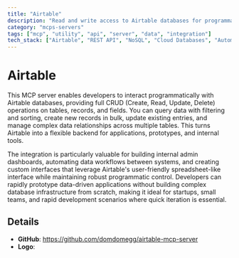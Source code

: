 ```yaml
---
title: "Airtable"
description: "Read and write access to Airtable databases for programmatic data management and automation."
category: "mcps-servers"
tags: ["mcp", "utility", "api", "server", "data", "integration"]
tech_stack: ["Airtable", "REST API", "NoSQL", "Cloud Databases", "Automation"]
---
```


# Airtable

This MCP server enables developers to interact programmatically with Airtable databases, providing full CRUD (Create, Read, Update, Delete) operations on tables, records, and fields. You can query data with filtering and sorting, create new records in bulk, update existing entries, and manage complex data relationships across multiple tables. This turns Airtable into a flexible backend for applications, prototypes, and internal tools.

The integration is particularly valuable for building internal admin dashboards, automating data workflows between systems, and creating custom interfaces that leverage Airtable's user-friendly spreadsheet-like interface while maintaining robust programmatic control. Developers can rapidly prototype data-driven applications without building complex database infrastructure from scratch, making it ideal for startups, small teams, and rapid development scenarios where quick iteration is essential.

## Details

- **GitHub**: https://github.com/domdomegg/airtable-mcp-server
- **Logo**: 
